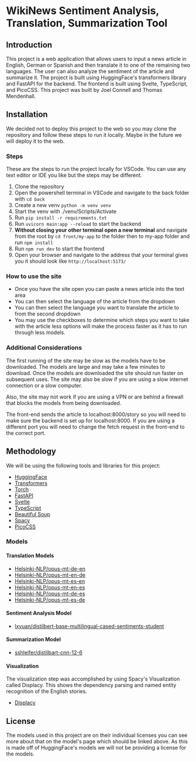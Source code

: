# WikiNews Sentiment Analysis, Translation, Summarization Tool

## Introduction

This project is a web application that allows users to input a news article in English, German or Spanish and then translate it to one of the remaining two languages. The user can also analyze the sentiment of the article and summarize it. The project is built using HuggingFace's transformers library and FastAPI for the backend. The frontend is built using Svelte, TypeScript, and PicoCSS. This project was built by Joel Connell and Thomas Mendenhall.

## Installation

We decided not to deploy this project to the web so you may clone the repository and follow these steps to run it locally. Maybe in the future we will deploy it to the web.

### Steps

These are the steps to run the project locally for VSCode. You can use any text editor or IDE you like but the steps may be different.

1. Clone the repository
2. Open the powershell terminal in VSCode and navigate to the back folder with `cd back`
3. Create a new venv `python -m venv venv`
4. Start the venv with ./venv/Scripts/Activate
5. Run `pip install -r requirements.txt`
6. Run `uvicorn main:app --reload` to start the backend
7. **Without closing your other terminal open a new terminal** and navigate from the root by `cd front/my-app` to the folder then to my-app folder and run `npm install`
8. Run `npm run dev` to start the frontend
9. Open your browser and navigate to the address that your terminal gives you it should look like `http://localhost:5173/`

### How to use the site

- Once you have the site open you can paste a news article into the text area
- You can then select the language of the article from the dropdown
- You can then select the language you want to translate the article to from the second dropdown
- You may use the checkboxes to determine which steps you want to take with the article less options will make the process faster as it has to run through less models.

### Additional Considerations

The first running of the site may be slow as the models have to be downloaded. The models are large and may take a few minutes to download. Once the models are downloaded the site should run faster on subsequent uses. The site may also be slow if you are using a slow internet connection or a slow computer.

Also, the site may not work if you are using a VPN or are behind a firewall that blocks the models from being downloaded.

The front-end sends the article to localhost:8000/story so you will need to make sure the backend is set up for localhost:8000. If you are using a different port you will need to change the fetch request in the front-end to the correct port.

## Methodology

We will be using the following tools and libraries for this project:

- [HuggingFace](https://huggingface.co/)
- [Transformers](https://huggingface.co/transformers/)
- [Torch](https://pytorch.org/)
- [FastAPI](https://fastapi.tiangolo.com/)
- [Svelte](https://svelte.dev/)
- [TypeScript](https://www.typescriptlang.org/)
- [Beautiful Soup](https://www.crummy.com/software/BeautifulSoup/bs4/doc/)
- [Spacy](https://spacy.io/)
- [PicoCSS](https://picocss.com/)

### Models

#### Translation Models

- [Helsinki-NLP/opus-mt-de-en](https://huggingface.co/Helsinki-NLP/opus-mt-de-en)
- [Helsinki-NLP/opus-mt-en-de](https://huggingface.co/Helsinki-NLP/opus-mt-en-de)
- [Helsinki-NLP/opus-mt-es-en](https://huggingface.co/Helsinki-NLP/opus-mt-es-en)
- [Helsinki-NLP/opus-mt-en-es](https://huggingface.co/Helsinki-NLP/opus-mt-en-es)
- [Helsinki-NLP/opus-mt-de-es](https://huggingface.co/Helsinki-NLP/opus-mt-de-es)
- [Helsinki-NLP/opus-mt-es-de](https://huggingface.co/Helsinki-NLP/opus-mt-es-de)

#### Sentiment Analysis Model

- [lxyuan/distilbert-base-multilingual-cased-sentiments-student](https://huggingface.co/lxyuan/distilbert-base-multilingual-cased-sentiments-student)

#### Summarization Model

- [sshleifer/distilbart-cnn-12-6](https://huggingface.co/sshleifer/distilbart-cnn-12-6)

#### Visualization

The visualization step was accomplished by using Spacy's Visualization called Displacy. This shows the dependency parsing and named entity recognition of the English stories.

- [Displacy](https://spacy.io/usage/visualizers)

## License

The models used in this project are on their individual licenses you can see more about that on the model's page which should be linked above. As this is made off of HuggingFace's models we will not be providing a license for the models.
